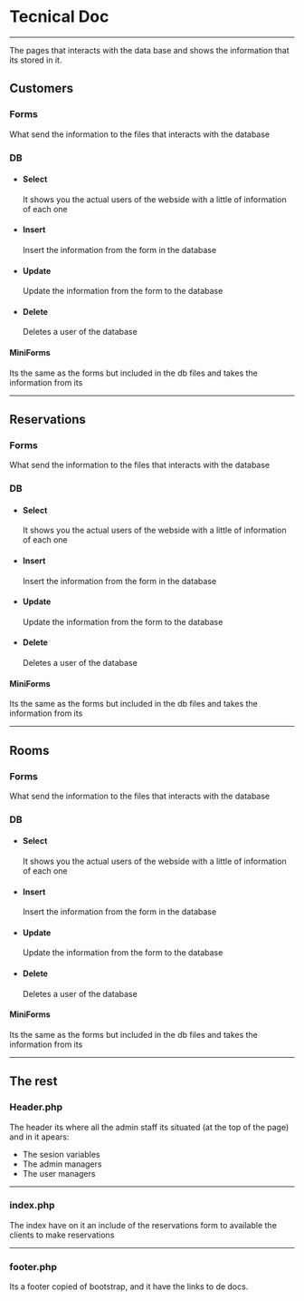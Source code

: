 <!DOCTYPE html>
<html lang="en">

<head>
  <meta charset="UTF-8">
  <meta name="viewport" content="width=device-width, initial-scale=1.0">

</head>

<body>

  <head>
    <h1>Tecnical Doc</h1>
    <hr>
    <p>The pages that interacts with the data base and shows the information that its stored in it.</p>
  </head>
  <main>
    <div>
      <h2>Customers</h2>
      <h3>Forms</h3>
      <p>What send the information to the files that interacts with the database</p>
      <h3>DB</h3>
      <ul>
        <li>
          <h4>Select</h4>
          <p>It shows you the actual users of the webside with a little of information of each one</p>
        </li>
        <li>
          <h4>Insert</h4>
          <p>Insert the information from the form in the database</p>
        </li>
        <li>
          <h4>Update</h4>
          <p>Update the information from the form to the database</p>
        </li>
        <li>
          <h4>Delete</h4>
          <p>Deletes a user of the database</p>
        </li>
      </ul>
      <h4>MiniForms</h4>
      <p>Its the same as the forms but included in the db files and takes the information from its</p>
    </div>
    <hr>
    <div>
      <h2>Reservations</h2>
      <h3>Forms</h3>
      <p>What send the information to the files that interacts with the database</p>
      <h3>DB</h3>
      <ul>
        <li>
          <h4>Select</h4>
          <p>It shows you the actual users of the webside with a little of information of each one</p>
        </li>
        <li>
          <h4>Insert</h4>
          <p>Insert the information from the form in the database</p>
        </li>
        <li>
          <h4>Update</h4>
          <p>Update the information from the form to the database</p>
        </li>
        <li>
          <h4>Delete</h4>
          <p>Deletes a user of the database</p>
        </li>
      </ul>
      <h4>MiniForms</h4>
      <p>Its the same as the forms but included in the db files and takes the information from its</p>
      <hr>
    </div>
    <div>
      <h2>Rooms</h2>
      <h3>Forms</h3>
      <p>What send the information to the files that interacts with the database</p>
      <h3>DB</h3>
      <ul>
        <li>
          <h4>Select</h4>
          <p>It shows you the actual users of the webside with a little of information of each one</p>
        </li>
        <li>
          <h4>Insert</h4>
          <p>Insert the information from the form in the database</p>
        </li>
        <li>
          <h4>Update</h4>
          <p>Update the information from the form to the database</p>
        </li>
        <li>
          <h4>Delete</h4>
          <p>Deletes a user of the database</p>
        </li>
      </ul>
      <h4>MiniForms</h4>
      <p>Its the same as the forms but included in the db files and takes the information from its</p>
      <hr>
    </div>
    <div>
      <h2>The rest</h2>
      <h3>Header.php</h3>
      <p>The header its where all the admin staff its situated (at the top of the page) and in it apears:</p>
      <ul>
        <li>The sesion variables</li>
        <li>The admin managers</li>
        <li>The user managers</li>
      </ul>
      <hr>
      <h3>index.php</h3>
      <p>The index have on it an include of the reservations form to available the clients to make reservations</p>
      <hr>
      <h3>footer.php</h3>
      <p>Its a footer copied of bootstrap, and it have the links to de docs.</p>
    </div>
  </main>
</body>

</html>
